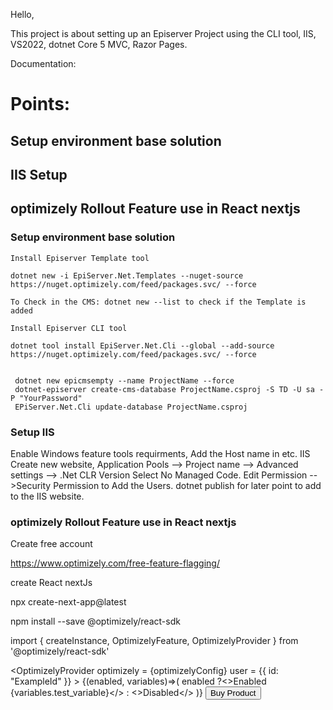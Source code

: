 Hello,

This project is about setting up an Episerver Project using the CLI tool, IIS, VS2022, dotnet Core 5 MVC, Razor Pages.

Documentation:

# Points:
## Setup environment base solution
## IIS Setup
## optimizely Rollout Feature use in React nextjs



### Setup environment base solution

    Install Episerver Template tool
    
    dotnet new -i EpiServer.Net.Templates --nuget-source https://nuget.optimizely.com/feed/packages.svc/ --force

    To Check in the CMS: dotnet new --list to check if the Template is added

    Install Episerver CLI tool

    dotnet tool install EpiServer.Net.Cli --global --add-source https://nuget.optimizely.com/feed/packages.svc/ --force
    

     dotnet new epicmsempty --name ProjectName --force
     dotnet-episerver create-cms-database ProjectName.csproj -S TD -U sa -P "YourPassword"
     EPiServer.Net.Cli update-database ProjectName.csproj


### Setup IIS

   Enable Windows feature tools requirments, Add the Host name in etc.
   IIS Create new website, Application Pools --> Project name --> Advanced settings --> .Net CLR Version Select No Managed Code. Edit Permission -->Security Permission to Add the Users.
   dotnet publish for later point to add to the IIS website.



### optimizely Rollout Feature use in React nextjs

Create free account

https://www.optimizely.com/free-feature-flagging/

create React nextJs

npx create-next-app@latest

npm install --save @optimizely/react-sdk

import { createInstance, OptimizelyFeature, OptimizelyProvider } from '@optimizely/react-sdk'

<OptimizelyProvider 
        optimizely = {optimizelyConfig}
        user = {{
          id: "ExampleId"
        }}
        >
          <OptimizelyFeature feature ="my_feature_flag">
          {(enabled, variables)=>(
            enabled ?<>Enabled {variables.test_variable}</> : <>Disabled</>
          )}
          </OptimizelyFeature>
        </OptimizelyProvider>
        <button onClick={onClick}>
            Buy Product
        </button>


###









